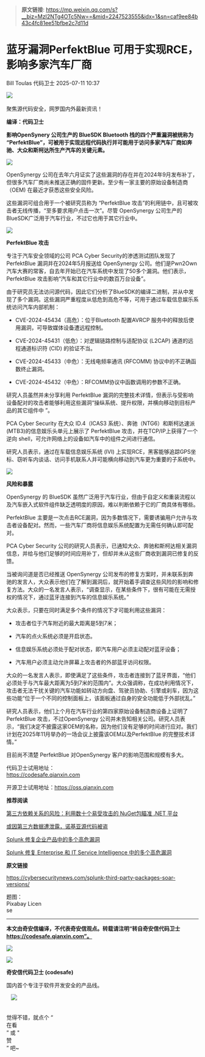 > **原文链接**: https://mp.weixin.qq.com/s?__biz=MzI2NTg4OTc5Nw==&mid=2247523555&idx=1&sn=caf9ee84b43c4fc81ee51bfbe2c7d11d

#  蓝牙漏洞PerfektBlue 可用于实现RCE，影响多家汽车厂商  
Bill Toulas  代码卫士   2025-07-11 10:37  
  
![](https://mmbiz.qpic.cn/mmbiz_gif/Az5ZsrEic9ot90z9etZLlU7OTaPOdibteeibJMMmbwc29aJlDOmUicibIRoLdcuEQjtHQ2qjVtZBt0M5eVbYoQzlHiaw/640?wx_fmt=gif "")  
    
聚焦源代码安全，网罗国内外最新资讯！  
  
**编译：代码卫士**  
  
**影响OpenSynery 公司生产的 BlueSDK Bluetooth 栈的四个严重漏洞被统称为 “PerfektBlue”，可被用于实现远程代码执行并可能用于访问多家汽车厂商如奔驰、大众和斯柯达所生产汽车的关键元素。**  
  
![](https://mmbiz.qpic.cn/mmbiz_png/oBANLWYScMRibSOf2oefmWuft2DriawV8ic11jXPybxL40XUtBdk0dGDibBK91vDyj2lfFgwRpHXvcLpahgCyMdhzg/640?wx_fmt=png&from=appmsg "")  
  
  
OpenSynergy 公司在去年六月证实了这些漏洞的存在并在2024年9月发布补丁，但很多汽车厂商尚未推送正确的固件更新。至少有一家主要的原始设备制造商（OEM) 在最近才获悉这些安全风险。  
  
这些漏洞可组合用于一个被研究员称为 “PerfektBlue 攻击”的利用链中，且可被攻击者无线传播，“至多要求用户点击一次”。尽管 OpenSynergy 公司生产的 BlueSDK广泛用于汽车行业，不过它也用于其它行业中。  
  
  
![](https://mmbiz.qpic.cn/mmbiz_png/oBANLWYScMRibSOf2oefmWuft2DriawV8icWXG9QbSFeXGsice780Wicek8fPYbnApGotqQ6vRiczib95WSAC0pWenfKw/640?wx_fmt=png&from=appmsg "")  
  
**PerfektBlue 攻击**  
  
  
  
专注于汽车安全领域的公司 PCA Cyber Security的渗透测试团队发现了 PerfektBlue 漏洞并在2024年5月报送给 OpenSynergy 公司。他们是Pwn2Own 汽车大赛的常客，自去年开始已在汽车系统中发现了50多个漏洞。他们表示，PerfektBlue 攻击影响“汽车和其它行业中的数百万台设备”。  
  
由于研究员无法访问源代码，因此它们分析了BlueSDK的编译二进制，并从中发现了多个漏洞。这些漏洞严重程度从低危到高危不等，可用于通过车载信息娱乐系统访问汽车内部机制：  
  
- CVE-2024-45434（高危）：位于Bluetooth 配置AVRCP 服务中的释放后使用漏洞，可导致媒体设备遭远程控制。  
  
- CVE-2024-45431（低危）：对逻辑链路控制与适配协议 (L2CAP) 通道的远程通道标识符 (CID) 的验证不当。  
  
- CVE-2024-45433（中危）：无线电频率通讯 (RFCOMM) 协议中的不正确函数终止漏洞。  
  
- CVE-2024-45432（中危）：RFCOMM协议中函数调用的参数不正确。  
  
  
  
研究人员虽然并未分享利用 PerfektBlue 漏洞的完整技术详情，但表示与受影响设备配对的攻击者能够利用这些漏洞“操纵系统、提升权限，并横向移动到目标产品的其它组件中 ”。  
  
PCA Cyber Security 在大众 ID.4（ICAS3 系统）、奔驰（NTG6）和斯柯达速派 (MTB3)的信息娱乐头单元上展示了 PerfektBlue 攻击，并在TCP/IP上获得了一个逆向 shell，可允许网络上的设备如汽车中的组件之间进行通信。  
  
研究人员表示，通过在车载信息娱乐系统 (IVI) 上实现RCE，黑客能够追踪GPS坐标、窃听车内谈话、访问手机联系人并可能横向移动到汽车更为重要的子系统中。  
  
  
![](https://mmbiz.qpic.cn/mmbiz_png/oBANLWYScMRibSOf2oefmWuft2DriawV8icWXG9QbSFeXGsice780Wicek8fPYbnApGotqQ6vRiczib95WSAC0pWenfKw/640?wx_fmt=png&from=appmsg "")  
  
**风险和暴露**  
  
  
  
OpenSynergy 的 BlueSDK 虽然广泛用于汽车行业，但由于自定义和重装流程以及汽车嵌入式软件组件缺乏透明度的原因，难以判断依赖于它的厂商具体有哪些。  
  
PerfektBlue 主要是一次点击RCE漏洞，因为多数情况下，需要诱骗用户允许与攻击者设备配对。然而，一些汽车厂商将信息娱乐系统配置为无需任何确认即可配对。  
  
PCA Cyber Security 公司的研究人员表示，已通知大众、奔驰和斯柯达相关漏洞信息，并给与他们足够的时间应用补丁，但却并未从这些厂商收到漏洞已修复的反馈。  
  
当被询问道是否已经推送 OpenSynergy 公司发布的修复方案时，并未联系到奔驰的发言人，大众表示他们在了解到漏洞后，就开始着手调查这些风险的影响和修复方法。大众的一名发言人表示，“调查显示，在某些条件下，很有可能在无需授权的情况下，通过蓝牙连接到汽车的信息娱乐系统。”  
  
大众表示，只要在同时满足多个条件的情况下才可能利用这些漏洞：  
  
- 攻击者位于汽车附近的最大距离是5到7米；  
  
- 汽车的点火系统必须是开启状态。  
  
- 信息娱乐系统必须处于配对状态，即汽车用户必须主动配对蓝牙设备；  
  
- 汽车用户必须主动允许屏幕上攻击者的外部蓝牙访问权限。  
  
  
  
大众的一名发言人表示，即使满足了这些条件，攻击者连接到了蓝牙界面，“他们必须处于与汽车最大距离为5到7米的范围内”。大众强调称，在成功利用情况下，攻击者无法干扰关键的汽车功能如转动方向盘、驾驶员协助、引擎或刹车，因为这些功能“位于一个不同的控制面板上，该面板通过自身的安全功能低于外部扰乱。”  
  
研究人员表示，他们上个月在汽车行业的第四家原始设备制造商设备上证明了 PerfektBlue 攻击，不过OpenSynergy 公司并未告知相关公司。研究人员表示，“我们决定不披露这家OEM的名称，因为他们没有足够的时间进行应对。我们计划在2025年11月举办的一场会议上披露该OEM以及PerfektBlue 的完整技术详情。”  
  
目前尚不清楚 PerfektBlue 对OpenSynergy 客户的影响范围和规模有多大。  
  
  
代码卫士试用地址：  
https://codesafe.qianxin.com  
  
开源卫士试用地址：https://oss.qianxin.com  
  
  
  
  
  
  
  
  
  
  
  
  
  
**推荐阅读**  
  
[第三方依赖关系的风险：利用数十个易受攻击的 NuGet包瞄准 .NET 平台](https://mp.weixin.qq.com/s?__biz=MzI2NTg4OTc5Nw==&mid=2247506255&idx=1&sn=5dff2ef15506b4ba509e43afdb2a22d8&scene=21#wechat_redirect)  
  
  
[或因第三方数据遭泄露，诺基亚源代码被盗](https://mp.weixin.qq.com/s?__biz=MzI2NTg4OTc5Nw==&mid=2247521416&idx=2&sn=af708336e0629a268e35f7a6fb2a263b&scene=21#wechat_redirect)  
  
  
[Splunk 修复企业产品中的多个高危漏洞](https://mp.weixin.qq.com/s?__biz=MzI2NTg4OTc5Nw==&mid=2247519961&idx=2&sn=8bd333df15de255db874f15d0653517b&scene=21#wechat_redirect)  
  
  
[Splunk 修复 Enterprise 和 IT Service Intelligence 中的多个高危漏洞](https://mp.weixin.qq.com/s?__biz=MzI2NTg4OTc5Nw==&mid=2247517521&idx=1&sn=4ba48f444fa6833ef1644afc64166e6d&scene=21#wechat_redirect)  
  
  
  
  
  
**原文链接**  
  
https://cybersecuritynews.com/splunk-third-party-packages-soar-versions/  
  
  
题图：  
Pixabay Licen  
se  
  
****  
**本文由奇安信编译，不代表奇安信观点。转载请注明“转自奇安信代码卫士 https://codesafe.qianxin.com”。**  
  
  
  
  
![](https://mmbiz.qpic.cn/mmbiz_jpg/oBANLWYScMSf7nNLWrJL6dkJp7RB8Kl4zxU9ibnQjuvo4VoZ5ic9Q91K3WshWzqEybcroVEOQpgYfx1uYgwJhlFQ/640?wx_fmt=jpeg "")  
  
![](https://mmbiz.qpic.cn/mmbiz_jpg/oBANLWYScMSN5sfviaCuvYQccJZlrr64sRlvcbdWjDic9mPQ8mBBFDCKP6VibiaNE1kDVuoIOiaIVRoTjSsSftGC8gw/640?wx_fmt=jpeg "")  
  
**奇安信代码卫士 (codesafe)**  
  
国内首个专注于软件开发安全的产品线。  
  
   ![](https://mmbiz.qpic.cn/mmbiz_gif/oBANLWYScMQ5iciaeKS21icDIWSVd0M9zEhicFK0rbCJOrgpc09iaH6nvqvsIdckDfxH2K4tu9CvPJgSf7XhGHJwVyQ/640?wx_fmt=gif "")  
  
   
觉得不错，就点个 “  
在看  
” 或 "  
赞  
” 吧~  
  
